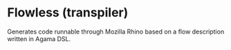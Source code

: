 # Flowless (transpiler)

Generates code runnable through Mozilla Rhino based on a flow description written in Agama DSL.  
